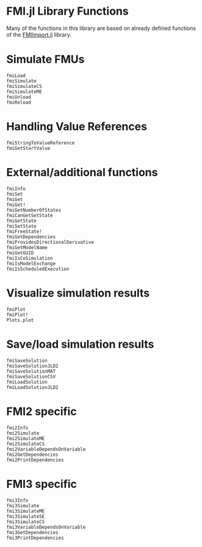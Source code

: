 # FMI.jl Library Functions

Many of the functions in this library are based on already defined functions of the [FMIImport.jl](https://github.com/ThummeTo/FMIImport.jl) library. 

# Simulate FMUs

```@docs
fmiLoad
fmiSimulate
fmiSimulateCS
fmiSimulateME
fmiUnload
fmiReload
```
# Handling Value References

```@docs
fmiStringToValueReference
fmiGetStartValue
```

# External/additional functions

```@docs
fmiInfo
fmiSet
fmiGet
fmiGet!
fmiGetNumberOfStates
fmiCanGetSetState
fmiGetState
fmiSetState
fmiFreeState!
fmiGetDependencies
fmiProvidesDirectionalDerivative
fmiGetModelName
fmiGetGUID
fmiIsCoSimulation
fmiIsModelExchange
fmiIsScheduledExecution
```

# Visualize simulation results

```@docs
fmiPlot
fmiPlot!
Plots.plot
```

# Save/load simulation results

```@docs
fmiSaveSolution
fmiSaveSolutionJLD2
fmiSaveSolutionMAT
fmiSaveSolutionCSV
fmiLoadSolution
fmiLoadSolutionJLD2
```

# FMI2 specific

```@docs
fmi2Info
fmi2Simulate
fmi2SimulateME
fmi2SimulateCS
fmi2VariableDependsOnVariable
fmi2GetDependencies
fmi2PrintDependencies
```

# FMI3 specific

```@docs
fmi3Info
fmi3Simulate
fmi3SimulateME
fmi3SimulateSE
fmi3SimulateCS
fmi3VariableDependsOnVariable
fmi3GetDependencies
fmi3PrintDependencies
```